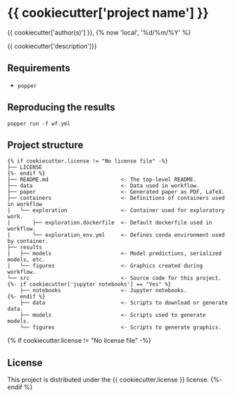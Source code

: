 # {{ cookiecutter['project name'] }}

{{ cookiecutter['author(s)'] }}, {% now 'local', '%d/%m/%Y' %}

{{ cookiecutter['description']}}

## Requirements

- `popper`

## Reproducing the results

```
popper run -f wf.yml
```

## Project structure
```
{% if cookiecutter.license != "No license file" -%}
├── LICENSE
{%- endif %}
├── README.md                       <- The top-level README.
├── data                            <- Data used in workflow.
├── paper                           <- Generated paper as PDF, LaTeX.
├── containers                      <- Definitions of containers used in workflow
|   └── exploration                 <- Container used for exploratory work. 
|       ├── exploration.dockerfile  <- Default dockerfile used in workflow.
|       └── exploration_env.yml     <- Defines conda environment used by container.
├── results
|   ├── models                      <- Model predictions, serialized models, etc.        
|   └── figures                     <- Graphics created during workflow.
└── src                             <- Source code for this project.
{%- if cookiecutter['jupyter notebooks'] == "Yes" %}
    ├── notebooks                   <- Jupyter notebooks.
{%- endif %}
    ├── data                        <- Scripts to download or generate data.
    ├── models                      <- Scripts used to generate models.
    └── figures                     <- Scripts to generate graphics.

```

{% if cookiecutter.license != "No license file" -%}
## License

This project is distributed under the  {{ cookiecutter.license }} license.
{%- endif %}